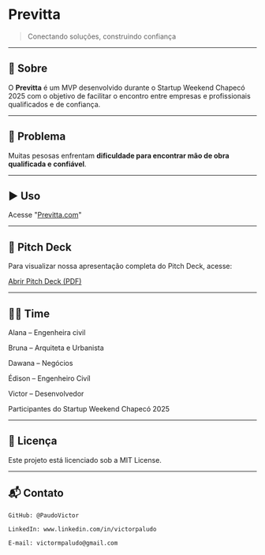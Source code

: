 #  Previtta

> Conectando soluções, construindo confiança

---

## 🤔 Sobre

O **Previtta** é um MVP desenvolvido durante o Startup Weekend Chapecó 2025 com o objetivo de facilitar o encontro entre empresas e profissionais qualificados e de confiança.

---

## 🛑 Problema

Muitas pesosas enfrentam **dificuldade para encontrar mão de obra qualificada e confiável**.

---

## ▶️ Uso
  
Acesse "[Previtta.com](https://paludovictor.github.io/Previtta/)"

---

## 📑 Pitch Deck

Para visualizar nossa apresentação completa do Pitch Deck, acesse:

[Abrir Pitch Deck (PDF)](docs/Previtta_Pitch_Deck.pdf)

---

## 🧑‍💻 Time

Alana – Engenheira civil

Bruna – Arquiteta e Urbanista

Dawana – Negócios

Édison – Engenheiro Civíl

Victor – Desenvolvedor

Participantes do Startup Weekend Chapecó 2025 

---

## 📄 Licença

Este projeto está licenciado sob a MIT License.

---

## 📬 Contato

    GitHub: @PaudoVictor

    LinkedIn: www.linkedin.com/in/victorpaludo

    E-mail: victormpaludo@gmail.com

